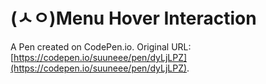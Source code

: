 # (ㅅㅇ)Menu Hover Interaction 

A Pen created on CodePen.io. Original URL: [https://codepen.io/suuneee/pen/dyLjLPZ](https://codepen.io/suuneee/pen/dyLjLPZ).

